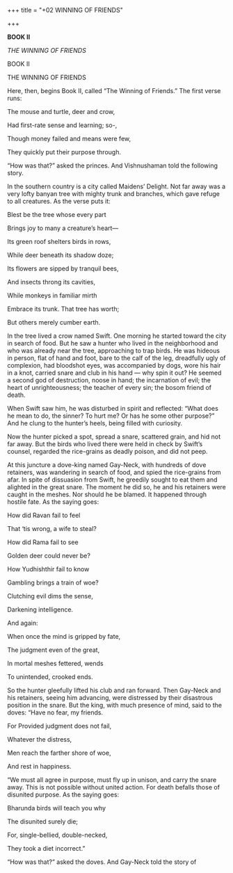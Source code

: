 +++
title = "+02 WINNING OF FRIENDS"

+++

**BOOK II**

*THE WINNING OF FRIENDS*




BOOK II





THE WINNING OF FRIENDS

Here, then, begins Book II, called “The Winning of Friends.” The first verse runs:

The mouse and turtle, deer and crow,

Had first-rate sense and learning; so-,

Though money failed and means were few,

They quickly put their purpose through.

“How was that?” asked the princes. And Vishnushaman told the following story.

In the southern country is a city called Maidens’ Delight. Not far away was a very lofty banyan tree with mighty trunk and branches, which gave refuge to all creatures. As the verse puts it:

Blest be the tree whose every part

Brings joy to many a creature’s heart—

Its green roof shelters birds in rows,

While deer beneath its shadow doze;

Its flowers are sipped by tranquil bees,

And insects throng its cavities,

While monkeys in familiar mirth

Embrace its trunk. That tree has worth;

But others merely cumber earth.

In the tree lived a crow named Swift. One morning he started toward the city in search of food. But he saw a hunter who lived in the neighborhood and who was already near the tree, approaching to trap birds. He was hideous in person, flat of hand and foot, bare to the calf of the leg, dreadfully ugly of complexion, had bloodshot eyes, was accompanied by dogs, wore his hair in a knot, carried snare and club in his hand — why spin it out? He seemed a second god of destruction, noose in hand; the incarnation of evil; the heart of unrighteousness; the teacher of every sin; the bosom friend of death.

When Swift saw him, he was disturbed in spirit and reflected: “What does he mean to do, the sinner? To hurt me? Or has he some other purpose?” And he clung to the hunter’s heels, being filled with curiosity.

Now the hunter picked a spot, spread a snare, scattered grain, and hid not far away. But the birds who lived there were held in check by Swift’s counsel, regarded the rice-grains as deadly poison, and did not peep.

At this juncture a dove-king named Gay-Neck, with hundreds of dove retainers, was wandering in search of food, and spied the rice-grains from afar. In spite of dissuasion from Swift, he greedily sought to eat them and alighted in the great snare. The moment he did so, he and his retainers were caught in the meshes. Nor should he be blamed. It happened through hostile fate. As the saying goes:

How did Ravan fail to feel

That ‘tis wrong, a wife to steal?

How did Rama fail to see

Golden deer could never be?

How Yudhishthir fail to know

Gambling brings a train of woe?

Clutching evil dims the sense,

Darkening intelligence.

And again:

When once the mind is gripped by fate,

The judgment even of the great,

In mortal meshes fettered, wends

To unintended, crooked ends.

So the hunter gleefully lifted his club and ran forward. Then Gay-Neck and his retainers, seeing him advancing, were distressed by their disastrous position in the snare. But the king, with much presence of mind, said to the doves: “Have no fear, my friends.

For Provided judgment does not fail,

Whatever the distress,

Men reach the farther shore of woe,

And rest in happiness.

“We must all agree in purpose, must fly up in unison, and carry the snare away. This is not possible without united action. For death befalls those of disunited purpose. As the saying goes:

Bharunda birds will teach you why

The disunited surely die;

For, single-bellied, double-necked,

They took a diet incorrect.”

“How was that?” asked the doves. And Gay-Neck told the story of
